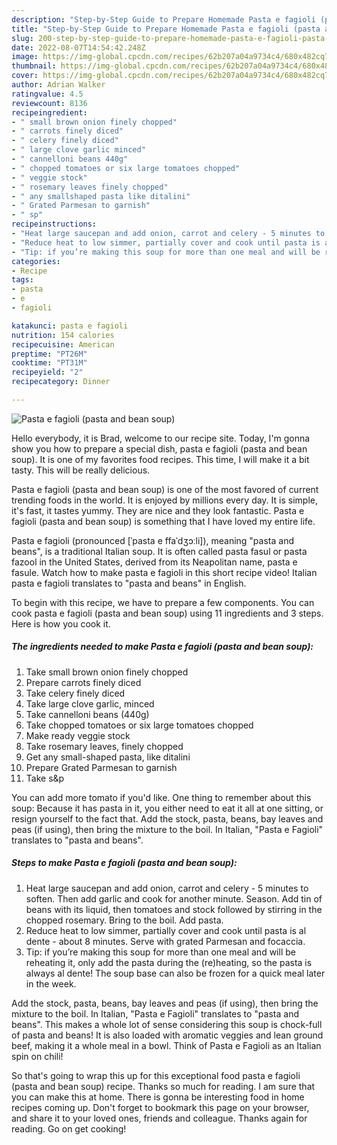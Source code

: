 ```yaml
---
description: "Step-by-Step Guide to Prepare Homemade Pasta e fagioli (pasta and bean soup)"
title: "Step-by-Step Guide to Prepare Homemade Pasta e fagioli (pasta and bean soup)"
slug: 200-step-by-step-guide-to-prepare-homemade-pasta-e-fagioli-pasta-and-bean-soup
date: 2022-08-07T14:54:42.248Z
image: https://img-global.cpcdn.com/recipes/62b207a04a9734c4/680x482cq70/pasta-e-fagioli-pasta-and-bean-soup-recipe-main-photo.jpg
thumbnail: https://img-global.cpcdn.com/recipes/62b207a04a9734c4/680x482cq70/pasta-e-fagioli-pasta-and-bean-soup-recipe-main-photo.jpg
cover: https://img-global.cpcdn.com/recipes/62b207a04a9734c4/680x482cq70/pasta-e-fagioli-pasta-and-bean-soup-recipe-main-photo.jpg
author: Adrian Walker
ratingvalue: 4.5
reviewcount: 8136
recipeingredient:
- " small brown onion finely chopped"
- " carrots finely diced"
- " celery finely diced"
- " large clove garlic minced"
- " cannelloni beans 440g"
- " chopped tomatoes or six large tomatoes chopped"
- " veggie stock"
- " rosemary leaves finely chopped"
- " any smallshaped pasta like ditalini"
- " Grated Parmesan to garnish"
- " sp"
recipeinstructions:
- "Heat large saucepan and add onion, carrot and celery - 5 minutes to soften. Then add garlic and cook for another minute. Season. Add tin of beans with its liquid, then tomatoes and stock followed by stirring in the chopped rosemary. Bring to the boil. Add pasta."
- "Reduce heat to low simmer, partially cover and cook until pasta is al dente - about 8 minutes. Serve with grated Parmesan and focaccia."
- "Tip: if you’re making this soup for more than one meal and will be reheating it, only add the pasta during the (re)heating, so the pasta is always al dente! The soup base can also be frozen for a quick meal later in the week."
categories:
- Recipe
tags:
- pasta
- e
- fagioli

katakunci: pasta e fagioli 
nutrition: 154 calories
recipecuisine: American
preptime: "PT26M"
cooktime: "PT31M"
recipeyield: "2"
recipecategory: Dinner

---
```



![Pasta e fagioli (pasta and bean soup)](https://img-global.cpcdn.com/recipes/62b207a04a9734c4/680x482cq70/pasta-e-fagioli-pasta-and-bean-soup-recipe-main-photo.jpg)

Hello everybody, it is Brad, welcome to our recipe site. Today, I'm gonna show you how to prepare a special dish, pasta e fagioli (pasta and bean soup). It is one of my favorites food recipes. This time, I will make it a bit tasty. This will be really delicious.

Pasta e fagioli (pasta and bean soup) is one of the most favored of current trending foods in the world. It is enjoyed by millions every day. It is simple, it's fast, it tastes yummy. They are nice and they look fantastic. Pasta e fagioli (pasta and bean soup) is something that I have loved my entire life.

Pasta e fagioli (pronounced [ˈpasta e ffaˈdʒɔːli]), meaning &#34;pasta and beans&#34;, is a traditional Italian soup. It is often called pasta fasul or pasta fazool in the United States, derived from its Neapolitan name, pasta e fasule. Watch how to make pasta e fagioli in this short recipe video! Italian pasta e fagioli translates to &#34;pasta and beans&#34; in English.


To begin with this recipe, we have to prepare a few components. You can cook pasta e fagioli (pasta and bean soup) using 11 ingredients and 3 steps. Here is how you cook it.

<!--inarticleads1-->

##### The ingredients needed to make Pasta e fagioli (pasta and bean soup):

1. Take  small brown onion finely chopped
1. Prepare  carrots finely diced
1. Take  celery finely diced
1. Take  large clove garlic, minced
1. Take  cannelloni beans (440g)
1. Take  chopped tomatoes or six large tomatoes chopped
1. Make ready  veggie stock
1. Take  rosemary leaves, finely chopped
1. Get  any small-shaped pasta, like ditalini
1. Prepare  Grated Parmesan to garnish
1. Take  s&amp;p


You can add more tomato if you&#39;d like. One thing to remember about this soup: Because it has pasta in it, you either need to eat it all at one sitting, or resign yourself to the fact that. Add the stock, pasta, beans, bay leaves and peas (if using), then bring the mixture to the boil. In Italian, &#34;Pasta e Fagioli&#34; translates to &#34;pasta and beans&#34;. 

<!--inarticleads2-->

##### Steps to make Pasta e fagioli (pasta and bean soup):

1. Heat large saucepan and add onion, carrot and celery - 5 minutes to soften. Then add garlic and cook for another minute. Season. Add tin of beans with its liquid, then tomatoes and stock followed by stirring in the chopped rosemary. Bring to the boil. Add pasta.
1. Reduce heat to low simmer, partially cover and cook until pasta is al dente - about 8 minutes. Serve with grated Parmesan and focaccia.
1. Tip: if you’re making this soup for more than one meal and will be reheating it, only add the pasta during the (re)heating, so the pasta is always al dente! The soup base can also be frozen for a quick meal later in the week.


Add the stock, pasta, beans, bay leaves and peas (if using), then bring the mixture to the boil. In Italian, &#34;Pasta e Fagioli&#34; translates to &#34;pasta and beans&#34;. This makes a whole lot of sense considering this soup is chock-full of pasta and beans! It is also loaded with aromatic veggies and lean ground beef, making it a whole meal in a bowl. Think of Pasta e Fagioli as an Italian spin on chili! 

So that's going to wrap this up for this exceptional food pasta e fagioli (pasta and bean soup) recipe. Thanks so much for reading. I am sure that you can make this at home. There is gonna be interesting food in home recipes coming up. Don't forget to bookmark this page on your browser, and share it to your loved ones, friends and colleague. Thanks again for reading. Go on get cooking!

